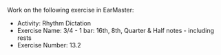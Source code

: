 Work on the following exercise in EarMaster:
- Activity: Rhythm Dictation
- Exercise Name: 3/4 - 1 bar: 16th, 8th, Quarter & Half notes - including rests
- Exercise Number: 13.2
